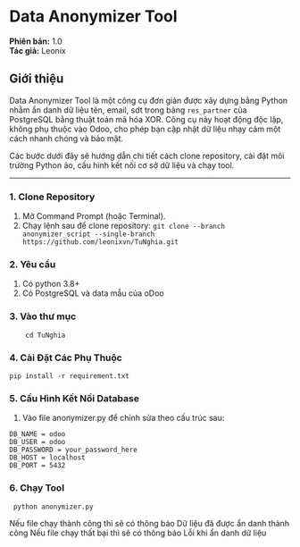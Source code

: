 # Data Anonymizer Tool

**Phiên bản:** 1.0  
**Tác giả:** Leonix

## Giới thiệu

Data Anonymizer Tool là một công cụ đơn giản được xây dựng bằng Python nhằm ẩn danh dữ liệu tên, email, sdt trong bảng `res_partner` của PostgreSQL bằng thuật toán mã hóa XOR. Công cụ này hoạt động độc lập, không phụ thuộc vào Odoo, cho phép bạn cập nhật dữ liệu nhạy cảm một cách nhanh chóng và bảo mật. 

Các bước dưới đây sẽ hướng dẫn chi tiết cách clone repository, cài đặt môi trường Python ảo, cấu hình kết nối cơ sở dữ liệu và chạy tool.

---

### 1. Clone Repository

1. Mở Command Prompt (hoặc Terminal).
2. Chạy lệnh sau để clone repository:
   ```git clone --branch anonymizer_script --single-branch https://github.com/leonixvn/TuNghia.git```
### 2. Yêu cầu
1. Có python 3.8+
2. Có PostgreSQL và data mẫu của oDoo

### 3. Vào thư mục
```
    cd TuNghia
```
### 4. Cài Đặt Các Phụ Thuộc
   ```
   pip install -r requirement.txt
```
### 5. Cấu Hình Kết Nối Database
1. Vào file anonymizer.py để chỉnh sửa theo cấu trúc sau:
```
DB_NAME = odoo
DB_USER = odoo
DB_PASSWORD = your_password_here
DB_HOST = localhost
DB_PORT = 5432
```
### 6. Chạy Tool
   ```
    python anonymizer.py
```
Nếu file chạy thành công thì sẽ có thông báo Dữ liệu đã được ẩn danh thành công
Nếu file chạy thất bại thì sẽ có thông báo Lỗi khi ẩn danh dữ liệu
